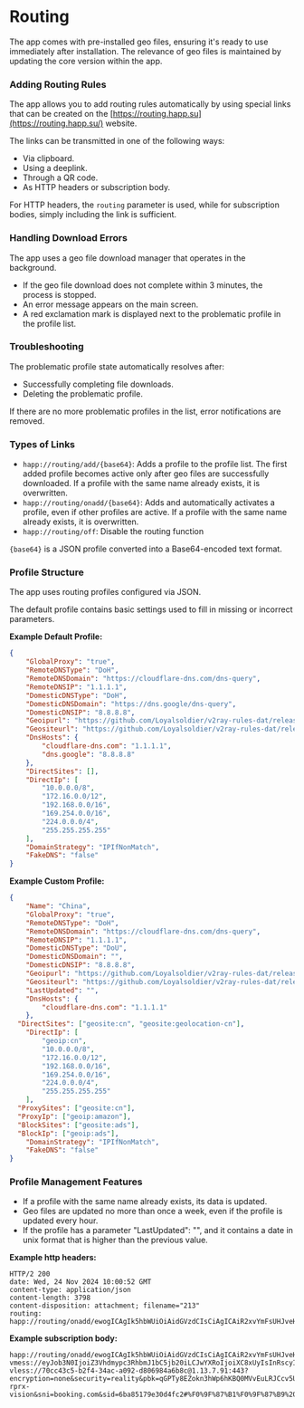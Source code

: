 # Routing

The app comes with pre-installed geo files, ensuring it's ready to use immediately after installation. The relevance of geo files is maintained by updating the core version within the app.

### Adding Routing Rules

The app allows you to add routing rules automatically by using special links that can be created on the [https://routing.happ.su](https://routing.happ.su/) website.

The links can be transmitted in one of the following ways:

* Via clipboard.
* Using a deeplink.
* Through a QR code.
* As HTTP headers or subscription body.

For HTTP headers, the `routing` parameter is used, while for subscription bodies, simply including the link is sufficient.

### Handling Download Errors

The app uses a geo file download manager that operates in the background.

* If the geo file download does not complete within 3 minutes, the process is stopped.
* An error message appears on the main screen.
* A red exclamation mark is displayed next to the problematic profile in the profile list.

### Troubleshooting

The problematic profile state automatically resolves after:

* Successfully completing file downloads.
* Deleting the problematic profile.

If there are no more problematic profiles in the list, error notifications are removed.

### Types of Links

* `happ://routing/add/{base64}`: Adds a profile to the profile list. The first added profile becomes active only after geo files are successfully downloaded. If a profile with the same name already exists, it is overwritten.
* `happ://routing/onadd/{base64}`: Adds and automatically activates a profile, even if other profiles are active. If a profile with the same name already exists, it is overwritten.
* `happ://routing/off`: Disable the routing function

`{base64}` is a JSON profile converted into a Base64-encoded text format.

### Profile Structure

The app uses routing profiles configured via JSON.

The default profile contains basic settings used to fill in missing or incorrect parameters.

**Example Default Profile:**

```json
{
    "GlobalProxy": "true",
    "RemoteDNSType": "DoH",
    "RemoteDNSDomain": "https://cloudflare-dns.com/dns-query",
    "RemoteDNSIP": "1.1.1.1",
    "DomesticDNSType": "DoH",
    "DomesticDNSDomain": "https://dns.google/dns-query",
    "DomesticDNSIP": "8.8.8.8",
    "Geoipurl": "https://github.com/Loyalsoldier/v2ray-rules-dat/releases/latest/download/geoip.dat",
    "Geositeurl": "https://github.com/Loyalsoldier/v2ray-rules-dat/releases/latest/download/geosite.dat",
    "DnsHosts": {
        "cloudflare-dns.com": "1.1.1.1",
        "dns.google": "8.8.8.8"
    },
    "DirectSites": [],
    "DirectIp": [
        "10.0.0.0/8",
        "172.16.0.0/12",
        "192.168.0.0/16",
        "169.254.0.0/16",
        "224.0.0.0/4",
        "255.255.255.255"
    ],
    "DomainStrategy": "IPIfNonMatch",
    "FakeDNS": "false"
}
```

**Example Custom Profile:**

```json
{
    "Name": "China",
    "GlobalProxy": "true",
    "RemoteDNSType": "DoH",
    "RemoteDNSDomain": "https://cloudflare-dns.com/dns-query",
    "RemoteDNSIP": "1.1.1.1",
    "DomesticDNSType": "DoU",
    "DomesticDNSDomain": "",
    "DomesticDNSIP": "8.8.8.8",
    "Geoipurl": "https://github.com/Loyalsoldier/v2ray-rules-dat/releases/latest/download/geoip.dat",
    "Geositeurl": "https://github.com/Loyalsoldier/v2ray-rules-dat/releases/latest/download/geosite.dat",
    "LastUpdated": "",
    "DnsHosts": {
        "cloudflare-dns.com": "1.1.1.1"
    },
  "DirectSites": ["geosite:cn", "geosite:geolocation-cn"],
    "DirectIp": [
        "geoip:cn",
        "10.0.0.0/8",
        "172.16.0.0/12",
        "192.168.0.0/16",
        "169.254.0.0/16",
        "224.0.0.0/4",
        "255.255.255.255"
    ],
  "ProxySites": ["geosite:cn"],
  "ProxyIp": ["geoip:amazon"],
  "BlockSites": ["geosite:ads"],
  "BlockIp": ["geoip:ads"],
    "DomainStrategy": "IPIfNonMatch",
    "FakeDNS": "false"
}
```

### Profile Management Features

* If a profile with the same name already exists, its data is updated.
* Geo files are updated no more than once a week, even if the profile is updated every hour.
* If the profile has a parameter "LastUpdated": "", and it contains a date in unix format that is higher than the previous value.

**Example http headers:**

```
HTTP/2 200 
date: Wed, 24 Nov 2024 10:00:52 GMT
content-type: application/json
content-length: 3798
content-disposition: attachment; filename="213"
routing: happ://routing/onadd/ewogICAgIk5hbWUiOiAidGVzdCIsCiAgICAiR2xvYmFsUHJveHkiOiAidHJ1ZSIsCiAgICAiUmVtb3RlRG5zIjogIiIsCiAgICAiRG9tZXN0aWNEbnMiOiAiIiwKICAgICJHZW9pcHVybCI6ICIiLAogICAgIkdlb3NpdGV1cmwiOiAiIiwKICAgICJEbnNIb3N0cyI6IHt9LAogICAgIkRpcmVjdFNpdGVzIjogW10sCiAgICAiRGlyZWN0SXAiOiBbXSwKICAgICJQcm94eVNpdGVzIjogW10sCiAgICAiUHJveHlJcCI6IFtdLAogICAgIkJsb2NrU2l0ZXMiOiBbXSwKICAgICJCbG9ja0lwIjogW10sCiAgICAiRG9tYWluU3RyYXRlZ3kiOiAiQXNJcyIKfQ==
```

**Example subscription body:**

```
happ://routing/onadd/ewogICAgIk5hbWUiOiAidGVzdCIsCiAgICAiR2xvYmFsUHJveHkiOiAidHJ1ZSIsCiAgICAiUmVtb3RlRG5zIjogIiIsCiAgICAiRG9tZXN0aWNEbnMiOiAiIiwKICAgICJHZW9pcHVybCI6ICIiLAogICAgIkdlb3NpdGV1cmwiOiAiIiwKICAgICJEbnNIb3N0cyI6IHt9LAogICAgIkRpcmVjdFNpdGVzIjogW10sCiAgICAiRGlyZWN0SXAiOiBbXSwKICAgICJQcm94eVNpdGVzIjogW10sCiAgICAiUHJveHlJcCI6IFtdLAogICAgIkJsb2NrU2l0ZXMiOiBbXSwKICAgICJCbG9ja0lwIjogW10sCiAgICAiRG9tYWluU3RyYXRlZ3kiOiAiQXNJcyIKfQ==
vmess://eyJob3N0IjoiZ3Vhdmypc3RhbmJ1bC5jb20iLCJwYXRoIjoiXC8xUyIsInRscyI6InRscyIsImFkZCI6Ind3dy5ndWF2ZWlzdGFuYnVsLmNvbSIsInBvcnQiOjQ0MywiYWlkIjowLCJuZXQiOiJ3cyIsInR5cGUiOiJub25lIiwiZnAiOiJjaHJvbWUiLCJhbHBuIjoiaHR0cFwvMS4xIiwibm9kZV9zc19wdWJsaWNrZXkiOiIiLCIiOmZhbHNlLCJ2IjoiMiIsInBzIjoiXHVkODNjXHVkZGU5XHVkODNjXHVkZGVhIDRHIC0gR2VybWFueSAtIDAxIiwiaWQiOiI4YjhkYWI4NC03OGEzLTNhMWItYTE1NS03M2FkNDk1ZTY0NmUifQ==
vless://70cc43c5-b2f4-34ac-a092-d806984a6b8c@1.13.7.91:443?encryption=none&security=reality&pbk=qGPTy8EZokn3hWp6hKBQ0MVvEuLRJCcv5UdWeP4TVhI&headerType=none&fp=chrome&type=tcp&flow=xtls-rprx-vision&sni=booking.com&sid=6ba85179e30d4fc2#%F0%9F%87%B1%F0%9F%87%B9%20Test
```

